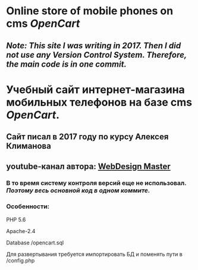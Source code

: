 # Online store of mobile phones on cms _OpenCart_
## _Note: This site I was writing in 2017. Then I did not use any Version Control System. Therefore, the main code is in one commit._

# Учебный сайт интернет-магазина мобильных телефонов на базе cms _OpenCart_.
## Сайт писал в 2017 году по курсу Алексея Климанова
## youtube-канал автора: [WebDesign Master](https://www.youtube.com/c/%D0%90%D0%BB%D0%B5%D0%BA%D1%81%D0%B5%D0%B9%D0%9A%D0%BB%D0%B8%D0%BC%D0%B0%D0%BD%D0%BE%D0%B2_%D0%BC%D0%B0%D1%81%D1%82%D0%B5%D1%80)
### В то время систему контроля версий еще не использовал. _Поэтому весь основной код в одном коммите._
### Особенности:
PHP 5.6

Apache-2.4

Database /opencart.sql

Для развертывания требуется импортировать БД и поменять пути в /config.php
